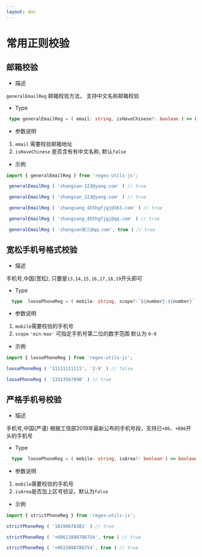 ```yaml
---
layout: doc
---
```

# 常用正则校验

## 邮箱校验

- 描述

`generalEmailReg` 邮箱校验方法， 支持中文名称邮箱校验

- Type

```ts
 type generalEmailReg = ( email: string, isHaveChinese?: boolean ) => boolean
```

- 参数说明

1. `email` 需要校验邮箱地址
2. `isHaveChinese` 是否含有有中文名称, 默认`false`

- 示例

```js
import { generalEmailReg } from 'regex-utils-js';

 generalEmailReg ( 'zhangsan-123@yang.com' ) // true

 generalEmailReg ( 'zhangsan_123@yang.com' ) // true

 generalEmailReg ( 'zhangsang_455hgfjgj@163.com' ) // true

 generalEmailReg ( 'zhangsang_455hgfjgj@qq.com' ) // true

 generalEmailReg ( 'zhangsan张三@qq.com', true ) // true
```

## 宽松手机号格式校验

- 描述

手机号,中国(宽松), 只要是`13,14,15,16,17,18,19`开头即可

- Type

```ts
  type  loosePhoneReg = ( mobile: string, scope?:`${number}-${number}` ) => boolean
```

- 参数说明

1. `mobile`需要校验的手机号
2. `scope` `'min-max'` 可指定手机号第二位的数字范围 默认为 `0-9`

- 示例

```js
import { loosePhoneReg } from 'regex-utils-js';

loosePhoneReg ( '11111111111', '2-9' ) // false

loosePhoneReg ( '13313567890' ) // true
```

## 严格手机号校验

- 描述

手机号,中国(严谨) 根据工信部2019年最新公布的手机号段，支持已`+86`、`+086`开头的手机号

- Type

```ts
  type  loosePhoneReg = ( mobile: string, isArea?: boolean ) => boolean
```

- 参数说明

1. `mobile`需要校验的手机号
2. `isArea`是否加上区号验证，默认为`false`

- 示例

```js
import { strictPhoneReg } from 'regex-utils-js';

strictPhoneReg ( '18190678381' ) // true

strictPhoneReg ( '+08613898786754', true ) // true

strictPhoneReg ( '+8615898786754', true ) // true
```